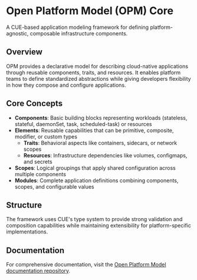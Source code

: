 # Open Platform Model (OPM) Core

A CUE-based application modeling framework for defining platform-agnostic, composable infrastructure components.

## Overview

OPM provides a declarative model for describing cloud-native applications through reusable components, traits, and resources. It enables platform teams to define standardized abstractions while giving developers flexibility in how they compose and configure applications.

## Core Concepts

- **Components**: Basic building blocks representing workloads (stateless, stateful, daemonSet, task, scheduled-task) or resources
- **Elements**: Reusable capabilities that can be primitive, composite, modifier, or custom types
  - **Traits**: Behavioral aspects like containers, sidecars, or network scopes
  - **Resources**: Infrastructure dependencies like volumes, configmaps, and secrets
- **Scopes**: Logical groupings that apply shared configuration across multiple components
- **Modules**: Complete application definitions combining components, scopes, and configurable values

## Structure

The framework uses CUE's type system to provide strong validation and composition capabilities while maintaining extensibility for platform-specific implementations.

## Documentation

For comprehensive documentation, visit the [Open Platform Model documentation repository](https://github.com/open-platform-model/opm).
